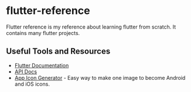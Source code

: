 # flutter-reference
Flutter reference is my reference about learning flutter from scratch. It contains many flutter projects.

## Useful Tools and Resources

- [Flutter Documentation](https://flutter.dev/docs)
- [API Docs](https://api.flutter.dev/)
- [App Icon Generator](https://appicon.co/) - Easy way to make one image to become Android and iOS icons.